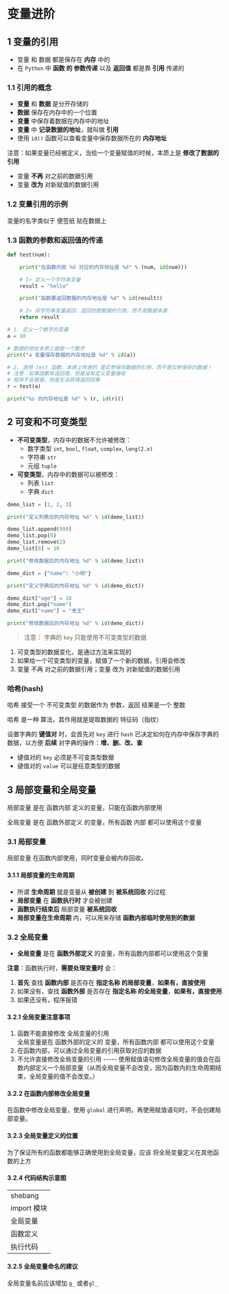 # 变量进阶

## 1 变量的引用

* 变量 和 数据 都是保存在 **内存** 中的
* 在 `Python` 中 **函数 的 参数传递** 以及 **返回值** 都是靠 **引用** 传递的

### 1.1 引用的概念

* **变量** 和 **数据** 是分开存储的
* **数据** 保存在内存中的一个位置
* **变量** 中保存着数据在内存中的地址
* **变量** 中 **记录数据的地址**，就叫做 **引用**
* 使用 `id()` 函数可以查看变量中保存数据所在的 **内存地址**

注意：如果变量已经被定义，当给一个变量赋值的时候，本质上是 **修改了数据的引用**

* 变量 **不再** 对之前的数据引用
* 变量 **改为** 对新赋值的数据引用

### 1.2 变量引用的示例

变量的名字类似于 便签纸 贴在数据上

### 1.3 函数的参数和返回值的传递

```python
def test(num):

    print("在函数内部 %d 对应的内存地址是 %d" % (num, id(num)))

    # 1> 定义一个字符串变量
    result = "hello"

    print("函数要返回数据的内存地址是 %d" % id(result))

    # 2> 将字符串变量返回，返回的是数据的引用，而不是数据本身
    return result

# 1. 定义一个数字的变量
a = 10

# 数据的地址本质上就是一个数字
print("a 变量保存数据的内存地址是 %d" % id(a))

# 2. 调用 test 函数，本质上传递的 是实参保存数据的引用，而不是实参保存的数据！
# 注意：如果函数有返回值，但是没有定义变量接收
# 程序不会报错，但是无法获得返回结果
r = test(a)

print("%s 的内存地址是 %d" % (r, id(r)))

```

## 2 可变和不可变类型

* **不可变类型**，内存中的数据不允许被修改：
  * 数字类型 `int`, `bool`, `float`, `complex`, `long(2.x)`
  * 字符串 `str`
  * 元组 `tuple`
* **可变类型**，内存中的数据可以被修改：
  * 列表 `list`
  * 字典 `dict`

```python
demo_list = [1, 2, 3]

print("定义列表后的内存地址 %d" % id(demo_list))

demo_list.append(999)
demo_list.pop(0)
demo_list.remove(2)
demo_list[0] = 10

print("修改数据后的内存地址 %d" % id(demo_list))

demo_dict = {"name": "小明"}

print("定义字典后的内存地址 %d" % id(demo_dict))

demo_dict["age"] = 18
demo_dict.pop("name")
demo_dict["name"] = "老王"

print("修改数据后的内存地址 %d" % id(demo_dict))
```

> 注意： 字典的 `key` 只能使用不可变类型的数据

1. 可变类型的数据变化，是通过方法来实现的
2. 如果给一个可变类型的变量，赋值了一个新的数据，引用会修改
3. 变量 不再 对之前的数据引用；变量 改为 对新赋值的数据引用

### 哈希(hash)

哈希 接受一个 不可变类型 的数据作为 参数，返回 结果是一个 整数

哈希 是一种 算法，其作用就是提取数据的 特征码（指纹）

设置字典的 **键值对** 时，会首先对 `key` 进行 `hash` 已决定如何在内存中保存字典的数据，以方便 **后续** 对字典的操作：**增、删、改、查**

* 键值对的 `key` 必须是不可变类型数据
* 键值对的 `value` 可以是任意类型的数据

## 3 局部变量和全局变量

局部变量 是在 函数内部 定义的变量，只能在函数内部使用

全局变量 是在 函数外部定义 的变量，所有函数 内部 都可以使用这个变量

### 3.1 局部变量

局部变量 在函数内部使用，同时变量会被内存回收。

#### **3.1.1 局部变量的生命周期**

* 所谓 **生命周期** 就是变量从 **被创建** 到 **被系统回收** 的过程
* **局部变量** 在 **函数执行时** 才会被创建
* **函数执行结束后** 局部变量 **被系统回收**
* **局部变量在生命周期** 内，可以用来存储 **函数内部临时使用到的数据**

### 3.2 全局变量

* **全局变量** 是在 **函数外部定义** 的变量，所有函数内部都可以使用这个变量

**注意**：函数执行时，**需要处理变量时** 会：

1. **首先** 查找 **函数内部** 是否存在 **指定名称 的局部变量**，**如果有，直接使用**
2. 如果没有，查找 **函数外部** 是否存在 **指定名称 的全局变量**，**如果有，直接使用**
3. 如果还没有，程序报错

#### 3.2.1 全局变量注意事项

1. 函数不能直接修改 全局变量的引用\
   全局变量是在 函数外部的定义的 变量，所有函数内部 都可以使用这个变量
2. 在函数内部，可以通过全局变量的引用获取对应的数据
3. 不允许直接修改全局变量的引用 ----- 使用赋值语句修改全局变量的值会在函数内部定义一个局部变量（从而全局变量不会改变，因为函数内的生命周期结束，全局变量的值不会改变。）

#### 3.2.2 在函数内部修改全局变量

在函数中修改全局变量，使用 `global` 进行声明，再使用赋值语句时，不会创建局部变量。

#### 3.2.3 全局变量定义的位置

为了保证所有的函数都能够正确使用到全局变量，应该 将全局变量定义在其他函数的上方

#### 3.2.4 代码结构示意图

|           |
| --------- |
| shebang   |
| import 模块 |
| 全局变量      |
| 函数定义      |
| 执行代码      |

#### 3.2.5 全局变量命名的建议

全局变量名前应该增加 `g_` 或者`gl_`&#x20;
